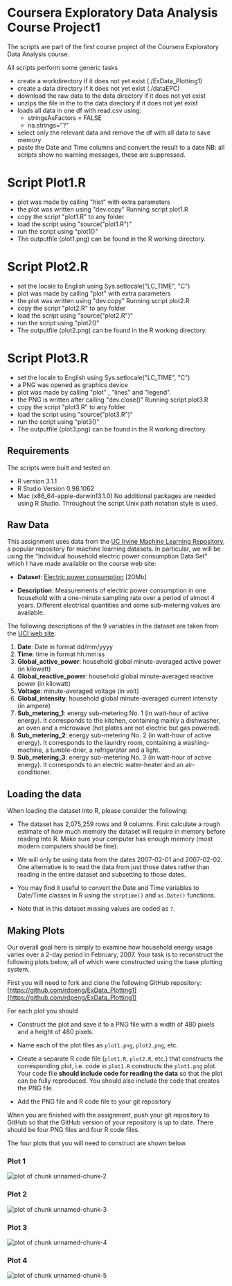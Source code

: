 Coursera Exploratory Data Analysis Course Project1
==================================================	

The scripts are part of the first course project of the Coursera Exploratory Data Analysis course.

All scripts perform some generic tasks
- create a workdirectory if it does not yet exist (./ExData_Plotting1) 
- create a data directory if it does not yet exist (./dataEPC)
- download the raw data to the data directory if it does not yet exist
- unzips the file in the to the data directory if it does not yet exist
- loads all data in one df with read.csv using:
	- stringsAsFactors = FALSE
	- na.strings="?"
- select only the relevant data and remove the df with all data to save memory
- paste the Date and Time columns and convert the result to a date
NB: all scripts show no warning messages, these are suppressed.

# Script Plot1.R
- plot was made by calling "hist" with extra parameters
- the plot was written using "dev.copy" 
Running script plot1.R
- copy the script "plot1.R" to any folder 
- load the script using "source("plot1.R")"
- run the script using "plot1()"
- The outputfile (plot1.png) can be found in the R working directory.

# Script Plot2.R
- set the locale to English using Sys.setlocale("LC_TIME", "C")
- plot was made by calling "plot" with extra parameters
- the plot was written using "dev.copy" 
Running script plot2.R
- copy the script "plot2.R" to any folder 
- load the script using "source("plot2.R")"
- run the script using "plot2()"
- The outputfile (plot2.png) can be found in the R working directory.

# Script Plot3.R
- set the locale to English using Sys.setlocale("LC_TIME", "C")
- a PNG was opened as graphics device
- plot was made by calling "plot" , "lines" and "legend".
- the PNG is written after calling "dev.close()" 
Running script plot3.R
- copy the script "plot3.R" to any folder 
- load the script using "source("plot3.R")"
- run the script using "plot3()"
- The outputfile (plot3.png) can be found in the R working directory.


## Requirements 
The scripts were built and tested on 
- R version 3.1.1 
- R Studio Version 0.98.1062   
- Mac (x86_64-apple-darwin13.1.0)
No additional packages are needed using R Studio.
 Throughout the script Unix path notation style is used. 

## Raw Data

This assignment uses data from
the <a href="http://archive.ics.uci.edu/ml/">UC Irvine Machine
Learning Repository</a>, a popular repository for machine learning
datasets. In particular, we will be using the "Individual household
electric power consumption Data Set" which I have made available on
the course web site:


* <b>Dataset</b>: <a href="https://d396qusza40orc.cloudfront.net/exdata%2Fdata%2Fhousehold_power_consumption.zip">Electric power consumption</a> [20Mb]

* <b>Description</b>: Measurements of electric power consumption in
one household with a one-minute sampling rate over a period of almost
4 years. Different electrical quantities and some sub-metering values
are available.


The following descriptions of the 9 variables in the dataset are taken
from
the <a href="https://archive.ics.uci.edu/ml/datasets/Individual+household+electric+power+consumption">UCI
web site</a>:

<ol>
<li><b>Date</b>: Date in format dd/mm/yyyy </li>
<li><b>Time</b>: time in format hh:mm:ss </li>
<li><b>Global_active_power</b>: household global minute-averaged active power (in kilowatt) </li>
<li><b>Global_reactive_power</b>: household global minute-averaged reactive power (in kilowatt) </li>
<li><b>Voltage</b>: minute-averaged voltage (in volt) </li>
<li><b>Global_intensity</b>: household global minute-averaged current intensity (in ampere) </li>
<li><b>Sub_metering_1</b>: energy sub-metering No. 1 (in watt-hour of active energy). It corresponds to the kitchen, containing mainly a dishwasher, an oven and a microwave (hot plates are not electric but gas powered). </li>
<li><b>Sub_metering_2</b>: energy sub-metering No. 2 (in watt-hour of active energy). It corresponds to the laundry room, containing a washing-machine, a tumble-drier, a refrigerator and a light. </li>
<li><b>Sub_metering_3</b>: energy sub-metering No. 3 (in watt-hour of active energy). It corresponds to an electric water-heater and an air-conditioner.</li>
</ol>



## Loading the data


When loading the dataset into R, please consider the following:

* The dataset has 2,075,259 rows and 9 columns. First
calculate a rough estimate of how much memory the dataset will require
in memory before reading into R. Make sure your computer has enough
memory (most modern computers should be fine).

* We will only be using data from the dates 2007-02-01 and
2007-02-02. One alternative is to read the data from just those dates
rather than reading in the entire dataset and subsetting to those
dates.

* You may find it useful to convert the Date and Time variables to
Date/Time classes in R using the `strptime()` and `as.Date()`
functions.

* Note that in this dataset missing values are coded as `?`.


## Making Plots

Our overall goal here is simply to examine how household energy usage
varies over a 2-day period in February, 2007. Your task is to
reconstruct the following plots below, all of which were constructed
using the base plotting system.

First you will need to fork and clone the following GitHub repository:
[https://github.com/rdpeng/ExData_Plotting1](https://github.com/rdpeng/ExData_Plotting1)


For each plot you should

* Construct the plot and save it to a PNG file with a width of 480
pixels and a height of 480 pixels.

* Name each of the plot files as `plot1.png`, `plot2.png`, etc.

* Create a separate R code file (`plot1.R`, `plot2.R`, etc.) that
constructs the corresponding plot, i.e. code in `plot1.R` constructs
the `plot1.png` plot. Your code file **should include code for reading
the data** so that the plot can be fully reproduced. You should also
include the code that creates the PNG file.

* Add the PNG file and R code file to your git repository

When you are finished with the assignment, push your git repository to
GitHub so that the GitHub version of your repository is up to
date. There should be four PNG files and four R code files.


The four plots that you will need to construct are shown below. 


### Plot 1


![plot of chunk unnamed-chunk-2](figure/unnamed-chunk-2.png) 


### Plot 2

![plot of chunk unnamed-chunk-3](figure/unnamed-chunk-3.png) 


### Plot 3

![plot of chunk unnamed-chunk-4](figure/unnamed-chunk-4.png) 


### Plot 4

![plot of chunk unnamed-chunk-5](figure/unnamed-chunk-5.png) 

